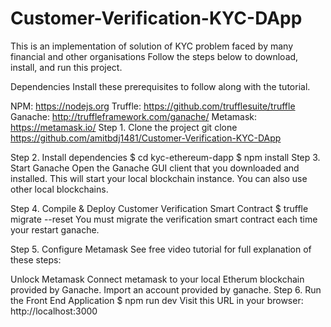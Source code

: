 # Customer-Verification-KYC-DApp

This is an implementation of solution of KYC problem faced by many financial and other organisations
Follow the steps below to download, install, and run this project.

Dependencies
Install these prerequisites to follow along with the tutorial. 

NPM: https://nodejs.org
Truffle: https://github.com/trufflesuite/truffle
Ganache: http://truffleframework.com/ganache/
Metamask: https://metamask.io/
Step 1. Clone the project
git clone https://github.com/amitbdj1481/Customer-Verification-KYC-DApp

Step 2. Install dependencies
$ cd kyc-ethereum-dapp
$ npm install
Step 3. Start Ganache
Open the Ganache GUI client that you downloaded and installed. This will start your local blockchain instance. You can also use other local blockchains.

Step 4. Compile & Deploy Customer Verification Smart Contract
$ truffle migrate --reset You must migrate the verification smart contract each time your restart ganache.

Step 5. Configure Metamask
See free video tutorial for full explanation of these steps:

Unlock Metamask
Connect metamask to your local Etherum blockchain provided by Ganache.
Import an account provided by ganache.
Step 6. Run the Front End Application
$ npm run dev Visit this URL in your browser: http://localhost:3000
